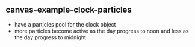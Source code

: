 ## canvas-example-clock-particles

* have a particles pool for the clock object
* more particles become active as the day progress to noon and less as the day progress to midnight